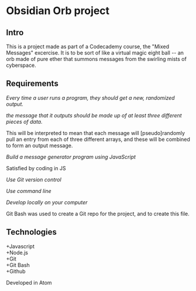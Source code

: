 Obsidian Orb project
====================

Intro
-----

This is a project made as part of a Codecademy course, the "Mixed Messages" excercise.
It is to be sort of like a virtual magic eight ball -- an orb made of pure ether that summons messages from the swirling mists of cyberspace.

Requirements
------------

_Every time a user runs a program, they should get a new, randomized output._

_the message that it outputs should be made up of at least three different pieces of data._

This will be interpreted to mean that each message will [pseudo]randomly pull an entry from each of three different arrays, and these will be combined to form an output message.

_Build a message generator program using JavaScript_

Satisfied by coding in JS

_Use Git version control_

_Use command line_

_Develop locally on your computer_

Git Bash was used to create a Git repo for the project, and to create this file.

Technologies
------------

+Javascript  
+Node.js  
+Git  
+Git Bash  
+Github  

Developed in Atom







